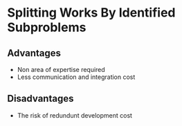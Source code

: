 # Splitting Works By Identified Subproblems

## Advantages

- Non area of expertise required
- Less communication and integration cost

## Disadvantages

- The risk of redundunt development cost